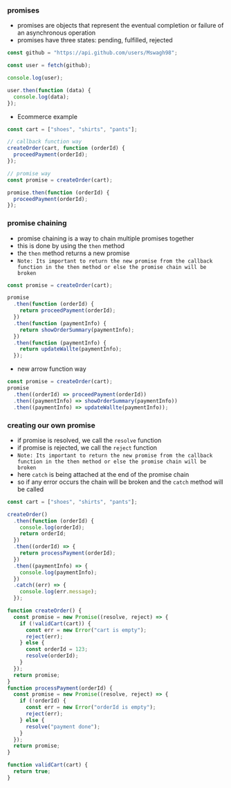 ### promises

- promises are objects that represent the eventual completion or failure of an asynchronous operation
- promises have three states: pending, fulfilled, rejected

```js
const github = "https://api.github.com/users/Mswagh98";

const user = fetch(github);

console.log(user);

user.then(function (data) {
  console.log(data);
});
```

- Ecommerce example

```js
const cart = ["shoes", "shirts", "pants"];

// callback function way
createOrder(cart, function (orderId) {
  proceedPayment(orderId);
});

// promise way
const promise = createOrder(cart);

promise.then(function (orderId) {
  proceedPayment(orderId);
});
```

### promise chaining

- promise chaining is a way to chain multiple promises together
- this is done by using the `then` method
- the `then` method returns a new promise
- `Note: Its important to return the new promise from the callback function in the then method or else the promise chain will be broken `

```js
const promise = createOrder(cart);

promise
  .then(function (orderId) {
    return proceedPayment(orderId);
  })
  .then(function (paymentInfo) {
    return showOrderSummary(paymentInfo);
  })
  .then(function (paymentInfo) {
    return updateWallte(paymentInfo);
  });
```

- new arrow function way

```js
const promise = createOrder(cart);
promise
  .then((orderId) => proceedPayment(orderId))
  .then((paymentInfo) => showOrderSummary(paymentInfo))
  .then((paymentInfo) => updateWallte(paymentInfo));
```

### creating our own promise

- if promise is resolved, we call the `resolve` function
- if promise is rejected, we call the `reject` function
- `Note: Its important to return the new promise from the callback function in the then method or else the promise chain will be broken `
- here `catch` is being attached at the end of the promise chain
- so if any error occurs the chain will be broken and the `catch` method will be called

```js
const cart = ["shoes", "shirts", "pants"];

createOrder()
  .then(function (orderId) {
    console.log(orderId);
    return orderId;
  })
  .then((orderId) => {
    return processPayment(orderId);
  })
  .then((paymentInfo) => {
    console.log(paymentInfo);
  })
  .catch((err) => {
    console.log(err.message);
  });

function createOrder() {
  const promise = new Promise((resolve, reject) => {
    if (!validCart(cart)) {
      const err = new Error("cart is empty");
      reject(err);
    } else {
      const orderId = 123;
      resolve(orderId);
    }
  });
  return promise;
}
function processPayment(orderId) {
  const promise = new Promise((resolve, reject) => {
    if (!orderId) {
      const err = new Error("orderId is empty");
      reject(err);
    } else {
      resolve("payment done");
    }
  });
  return promise;
}

function validCart(cart) {
  return true;
}
```
